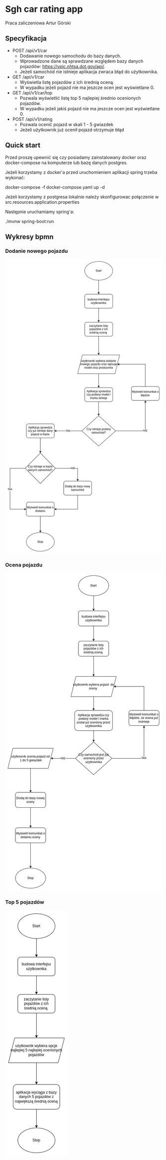 # Sgh car rating app
Praca zaliczeniowa Artur Górski

## Specyfikacja

 * POST /api/v1/car
   - Dodawanie nowego samochodu do bazy danych.
   - Wprowadzone dane są sprawdzane względem bazy danych pojazdów: https://vpic.nhtsa.dot.gov/api/.
   - Jeżeli samochód nie istnieje aplikacja zwraca błąd do użytkownika.
 * GET /api/v1/car
   - Wyświetla listę pojazdów z ich średnią oceną.
   - W wypadku jeżeli pojazd nie ma jeszcze ocen jest wyświetlane 0.
 * GET /api/v1/car/top
   - Pozwala wyświetlić listę top 5 najlepiej średnio ocenionych pojazdów.
   - W wypadku jeżeli jakiś pojazd nie ma jeszcze ocen jest wyświetlane 0.
 * POST /api/v1/rating
   - Pozwala ocenić pojazd w skali 1 - 5 gwiazdek
   - Jeżeli użytkownik już ocenił pojazd otrzymuje błąd


## Quick start

Przed proszę upewnić się czy posiadamy zainstalowany docker oraz docker-compose na komputerze lub bazę danych postgres.

Jeżeli korzystamy z docker'a przed uruchomieniem aplikacji spring trzeba wykonać:

docker-compose -f docker-compose.yaml up -d

Jeżeli korzystamy z postgresa lokalnie należy skonfigurowac połączenie w src.resources.application.properties

Następnie uruchamiamy spring'a:

./mvnw spring-boot:run


## Wykresy bpmn

### Dodanie nowego pojazdu

![alt text](docs/dodanie%20nowego%20pojazdu.png)

### Ocena pojazdu

![alt text](docs/ocena%20pojazdu.png)

### Top 5 pojazdów

![alt text](docs/Top%205%20ocenionych%20pojazdow.png)